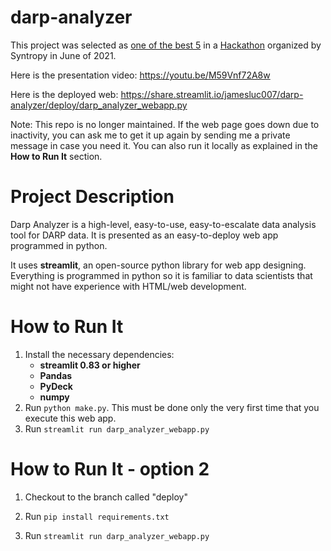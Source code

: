 # darp-analyzer

This project was selected as [one of the best 5](https://medium.com/syntropynet/recap-of-the-deweb-virtual-hackathon-2021-3b8ae4d2c313) in a [Hackathon](https://www.syntropystack.com/hackathon) organized by Syntropy in June of 2021.

Here is the presentation video: https://youtu.be/M59Vnf72A8w

Here is the deployed web: https://share.streamlit.io/jamesluc007/darp-analyzer/deploy/darp_analyzer_webapp.py

Note: This repo is no longer maintained. If the web page goes down due to inactivity, you can ask me to get it up again by sending me a private message in case you need it. You can also run it locally as explained in the **How to Run It** section.

# Project Description

Darp Analyzer is a high-level, easy-to-use, easy-to-escalate data analysis tool for DARP data. It is presented as an easy-to-deploy web app programmed in python.

It uses **streamlit**, an open-source python library for web app designing. Everything is programmed in python so it is familiar to data scientists that might not have experience with HTML/web development.

# How to Run It

1. Install the necessary dependencies:
    * **streamlit 0.83 or higher**
    * **Pandas**
    * **PyDeck**
    * **numpy**
2. Run `python make.py`. This must be done only the very first time that you execute this web app.
3. Run `streamlit run darp_analyzer_webapp.py`

# How to Run It - option 2

1. Checkout to the branch called "deploy"

2. Run `pip install requirements.txt`

3. Run `streamlit run darp_analyzer_webapp.py`
